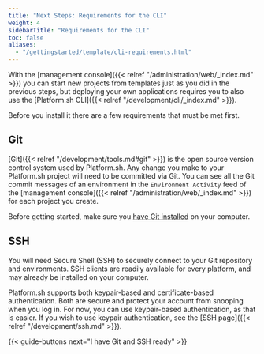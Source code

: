 ```yaml
---
title: "Next Steps: Requirements for the CLI"
weight: 4
sidebarTitle: "Requirements for the CLI"
toc: false
aliases:
  - "/gettingstarted/template/cli-requirements.html"
---
```


With the [management console]({{< relref "/administration/web/_index.md" >}}) you can start new projects from templates just as you did in the previous steps, but deploying your own applications requires you to also use the [Platform.sh CLI]({{< relref "/development/cli/_index.md" >}}).

Before you install it there are a few requirements that must be met first.

## Git

[Git]({{< relref "/development/tools.md#git" >}}) is the open source version control system used by Platform.sh. Any change you make to your Platform.sh project will need to be committed via Git. You can see all the Git commit messages of an environment in the `Environment Activity` feed of the [management console]({{< relref "/administration/web/_index.md" >}}) for each project you create.

Before getting started, make sure you [have Git installed](https://git-scm.com/) on your computer.

## SSH

You will need Secure Shell (SSH) to securely connect to your Git repository and environments.  SSH clients are readily available for every platform, and may already be installed on your computer.

Platform.sh supports both keypair-based and certificate-based authentication.  Both are secure and protect your account from snooping when you log in.  For now, you can use keypair-based authentication, as that is easier.  If you wish to use keypair authentication, see the [SSH page]({{< relref "/development/ssh.md" >}}).

{{< guide-buttons next="I have Git and SSH ready" >}}
